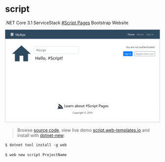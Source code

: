 # script

.NET Core 3.1 ServiceStack [#Script Pages](https://sharpscript.net/docs/sharp-pages) Bootstrap Website

[![](https://raw.githubusercontent.com/ServiceStack/Assets/master/csharp-templates/script.png)](http://script.web-templates.io/)

> Browse [source code](https://github.com/NetCoreTemplates/script), view live demo [script.web-templates.io](http://script.web-templates.io) and install with [dotnet-new](http://docs.servicestack.net/dotnet-new):

    $ dotnet tool install -g web

    $ web new script ProjectName

